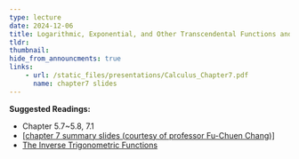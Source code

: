 ```yaml
---
type: lecture
date: 2024-12-06
title: Logarithmic, Exponential, and Other Transcendental Functions and Applications of Integration
tldr: 
thumbnail: 
hide_from_announcments: true
links: 
    - url: /static_files/presentations/Calculus_Chapter7.pdf
      name: chapter7 slides
---
```

**Suggested Readings:**
- Chapter 5.7~5.8, 7.1
- [[chapter 7 summary slides (courtesy of professor Fu-Chuen Chang)]](/nsysu-calculus1/static_files/presentations/Chap07_Summary.pdf)
- [The Inverse Trigonometric Functions](https://www.intmath.com/analytic-trigonometry/7-inverse-trigo-functions.php)

